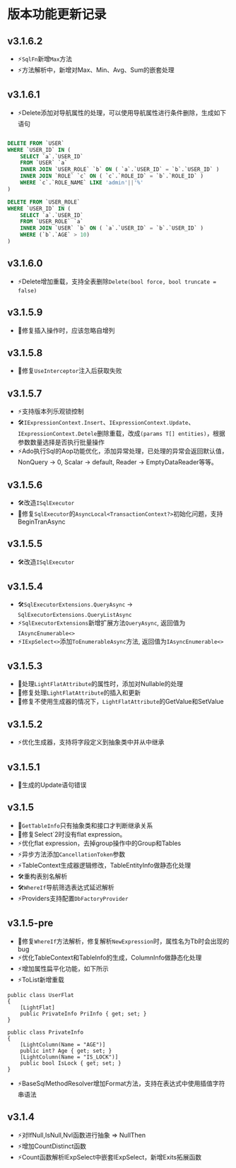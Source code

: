 ﻿# 版本功能更新记录

## v3.1.6.2
- ⚡️`SqlFn`新增`Max`方法
- ⚡️方法解析中，新增对Max、Min、Avg、Sum的嵌套处理

## v3.1.6.1
- ⚡️Delete添加对导航属性的处理，可以使用导航属性进行条件删除，生成如下语句
```sql

DELETE FROM `USER`
WHERE `USER_ID` IN (
    SELECT `a`.`USER_ID`
    FROM `USER` `a`
    INNER JOIN `USER_ROLE` `b` ON ( `a`.`USER_ID` = `b`.`USER_ID` )
    INNER JOIN `ROLE` `c` ON ( `c`.`ROLE_ID` = `b`.`ROLE_ID` )
    WHERE `c`.`ROLE_NAME` LIKE 'admin'||'%'
)

DELETE FROM `USER_ROLE`
WHERE `USER_ID` IN (
    SELECT `a`.`USER_ID`
    FROM `USER_ROLE` `a`
    INNER JOIN `USER` `b` ON ( `a`.`USER_ID` = `b`.`USER_ID` )
    WHERE (`b`.`AGE` > 10)
)
```

## v3.1.6.0
- ⚡️Delete增加重载，支持全表删除`Delete(bool force, bool truncate = false)`

## v3.1.5.9

- 🐞修复插入操作时，应该忽略自增列

## v3.1.5.8

- 🐞修复`UseInterceptor`注入后获取失败

## v3.1.5.7

- ⚡️支持版本列乐观锁控制
- 🛠`IExpressionContext.Insert`、`IExpressionContext.Update`、`IExpressionContext.Detele`删除重载，改成`(params T[] entities)`，根据参数数量选择是否执行批量操作
- ⚡️Ado执行Sql的Aop功能优化，添加异常处理，已处理的异常会返回默认值，NonQuery -> 0, Scalar -> default, Reader -> EmptyDataReader等等。

## v3.1.5.6

- 🛠改造`ISqlExecutor`
- 🐞修复`SqlExecutor`的`AsyncLocal<TransactionContext?>`初始化问题，支持BeginTranAsync

## v3.1.5.5

- 🛠改造`ISqlExecutor`

## v3.1.5.4

- 🛠`SqlExecutorExtensions.QueryAsync` -> `SqlExecutorExtensions.QueryListAsync`
- ⚡️`SqlExecutorExtensions`新增扩展方法`QueryAsync`, 返回值为`IAsyncEnumerable<>`
- ⚡️`IExpSelect<>`添加`ToEnumerableAsync`方法, 返回值为`IAsyncEnumerable<>`

## v3.1.5.3

- 🐞处理`LightFlatAttribute`的属性时，添加对Nullable的处理
- 🐞修复处理`LightFlatAttribute`的插入和更新
- 🐞修复不使用生成器的情况下，`LightFlatAttribute`的GetValue和SetValue

## v3.1.5.2

- ⚡️优化生成器，支持将字段定义到抽象类中并从中继承

## v3.1.5.1

- 🐞生成的Update语句错误

## v3.1.5

- 🐞`GetTableInfo`只有抽象类和接口才判断继承关系
- 🐞修复Select`2时没有flat expression。
- ⚡️优化flat expression，去掉group操作中的Group和Tables
- ⚡️异步方法添加`CancellationToken`参数
- ⚡️TableContext生成器逻辑修改，TableEntityInfo做静态化处理
- 🛠重构表别名解析
- 🛠`WhereIf`导航筛选表达式延迟解析
- ⚡️Providers支持配置`DbFactoryProvider`

## v3.1.5-pre

- 🐞修复`WhereIf`方法解析，修复解析`NewExpression`时，属性名为Tb时会出现的bug
- ⚡️优化TableContext和TableInfo的生成，ColumnInfo做静态化处理
- ⚡️增加属性扁平化功能，如下所示
- ⚡️ToList新增重载

```CSharp
public class UserFlat
{
    [LightFlat]
    public PrivateInfo PriInfo { get; set; }
}

public class PrivateInfo
{
    [LightColumn(Name = "AGE")]
    public int? Age { get; set; }
    [LightColumn(Name = "IS_LOCK")]
    public bool IsLock { get; set; }
}
```

- ⚡️BaseSqlMethodResolver增加Format方法，支持在表达式中使用插值字符串语法

## v3.1.4

- ⚡️对IfNull,IsNull,Nvl函数进行抽象 => NullThen
- ⚡️增加CountDistinct函数
- ⚡️Count函数解析IExpSelect中嵌套IExpSelect，新增Exits拓展函数

